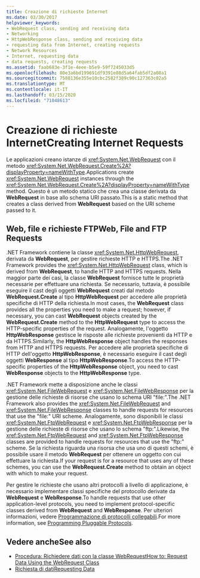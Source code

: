 ```yaml
---
title: Creazione di richieste Internet
ms.date: 03/30/2017
helpviewer_keywords:
- WebRequest class, sending and receiving data
- Networking
- HttpWebResponse class, sending and receiving data
- requesting data from Internet, creating requests
- Network Resources
- Internet, requesting data
- data requests, creating requests
ms.assetid: faab683e-3f1e-4eee-b5e9-59f7245033d5
ms.openlocfilehash: 80e3a6bd199691df9391e88d5a64fab5df2a08a1
ms.sourcegitcommit: 7588136e355e10cbc2582f389c90c127363c02a5
ms.translationtype: MT
ms.contentlocale: it-IT
ms.lasthandoff: 03/15/2020
ms.locfileid: "71048613"
---
```

# <a name="creating-internet-requests"></a><span data-ttu-id="14f31-102">Creazione di richieste Internet</span><span class="sxs-lookup"><span data-stu-id="14f31-102">Creating Internet Requests</span></span>
<span data-ttu-id="14f31-103">Le applicazioni creano istanze di <xref:System.Net.WebRequest> con il metodo <xref:System.Net.WebRequest.Create%2A?displayProperty=nameWithType>.</span><span class="sxs-lookup"><span data-stu-id="14f31-103">Applications create <xref:System.Net.WebRequest> instances through the <xref:System.Net.WebRequest.Create%2A?displayProperty=nameWithType> method.</span></span> <span data-ttu-id="14f31-104">Questo è un metodo statico che crea una classe derivata da **WebRequest** in base allo schema URI passato.</span><span class="sxs-lookup"><span data-stu-id="14f31-104">This is a static method that creates a class derived from **WebRequest** based on the URI scheme passed to it.</span></span>  
  
## <a name="web-file-and-ftp-requests"></a><span data-ttu-id="14f31-105">Web, file e richieste FTP</span><span class="sxs-lookup"><span data-stu-id="14f31-105">Web, File and FTP Requests</span></span>  
 <span data-ttu-id="14f31-106">.NET Framework contiene la classe <xref:System.Net.HttpWebRequest>, derivata da **WebRequest**, per gestire richieste HTTP e HTTPS.</span><span class="sxs-lookup"><span data-stu-id="14f31-106">The .NET Framework provides the <xref:System.Net.HttpWebRequest> class, which is derived from **WebRequest**, to handle HTTP and HTTPS requests.</span></span> <span data-ttu-id="14f31-107">Nella maggior parte dei casi, la classe **WebRequest** fornisce tutte le proprietà necessarie per effettuare una richiesta. Se necessario, tuttavia, è possibile eseguire il cast degli oggetti **WebRequest** creati dal metodo **WebRequest.Create** al tipo **HttpWebRequest** per accedere alle proprietà specifiche di HTTP della richiesta.</span><span class="sxs-lookup"><span data-stu-id="14f31-107">In most cases, the **WebRequest** class provides all the properties you need to make a request; however, if necessary, you can cast **WebRequest** objects created by the **WebRequest.Create** method to the **HttpWebRequest** type to access the HTTP-specific properties of the request.</span></span> <span data-ttu-id="14f31-108">Analogamente, l'oggetto **HttpWebResponse** gestisce le risposte alle richieste provenienti da HTTP e da HTTPS.</span><span class="sxs-lookup"><span data-stu-id="14f31-108">Similarly, the **HttpWebResponse** object handles the responses from HTTP and HTTPS requests.</span></span> <span data-ttu-id="14f31-109">Per accedere alle proprietà specifiche di HTTP dell'oggetto **HttpWebResponse**, è necessario eseguire il cast degli oggetti **WebResponse** al tipo **HttpWebResponse**.</span><span class="sxs-lookup"><span data-stu-id="14f31-109">To access the HTTP-specific properties of the **HttpWebResponse** object, you need to cast **WebResponse** objects to the **HttpWebResponse** type.</span></span>  
  
 <span data-ttu-id="14f31-110">.NET Framework mette a disposizione anche le classi <xref:System.Net.FileWebRequest> e <xref:System.Net.FileWebResponse> per la gestione delle richieste di risorse che usano lo schema URI "file:".</span><span class="sxs-lookup"><span data-stu-id="14f31-110">The .NET Framework also provides the <xref:System.Net.FileWebRequest> and <xref:System.Net.FileWebResponse> classes to handle requests for resources that use the "file:" URI scheme.</span></span> <span data-ttu-id="14f31-111">Analogamente, sono disponibili le classi <xref:System.Net.FtpWebRequest> e <xref:System.Net.FtpWebResponse> per la gestione delle richieste di risorse che usano lo schema "ftp:".</span><span class="sxs-lookup"><span data-stu-id="14f31-111">Likewise, the <xref:System.Net.FtpWebRequest> and <xref:System.Net.FtpWebResponse> classes are provided to handle requests for resources that use the "ftp:" scheme.</span></span> <span data-ttu-id="14f31-112">Se la richiesta riguarda una risorsa che usa uno di questi schemi, è possibile usare il metodo **WebRequest** per ottenere un oggetto con cui effettuare la richiesta.</span><span class="sxs-lookup"><span data-stu-id="14f31-112">If your request is for a resource that uses any of these schemes, you can use the **WebRequest.Create** method to obtain an object with which to make your request.</span></span>  
  
 <span data-ttu-id="14f31-113">Per gestire le richieste che usano altri protocolli a livello di applicazione, è necessario implementare classi specifiche del protocollo derivate da **WebRequest** e **WebResponse**.</span><span class="sxs-lookup"><span data-stu-id="14f31-113">To handle requests that use other application-level protocols, you need to implement protocol-specific classes derived from **WebRequest** and **WebResponse**.</span></span> <span data-ttu-id="14f31-114">Per ulteriori informazioni, vedere [Programmazione di protocolli collegabili](programming-pluggable-protocols.md).</span><span class="sxs-lookup"><span data-stu-id="14f31-114">For more information, see [Programming Pluggable Protocols](programming-pluggable-protocols.md).</span></span>  
  
## <a name="see-also"></a><span data-ttu-id="14f31-115">Vedere anche</span><span class="sxs-lookup"><span data-stu-id="14f31-115">See also</span></span>

- [<span data-ttu-id="14f31-116">Procedura: Richiedere dati con la classe WebRequest</span><span class="sxs-lookup"><span data-stu-id="14f31-116">How to: Request Data Using the WebRequest Class</span></span>](how-to-request-data-using-the-webrequest-class.md)
- [<span data-ttu-id="14f31-117">Richiesta di dati</span><span class="sxs-lookup"><span data-stu-id="14f31-117">Requesting Data</span></span>](requesting-data.md)
